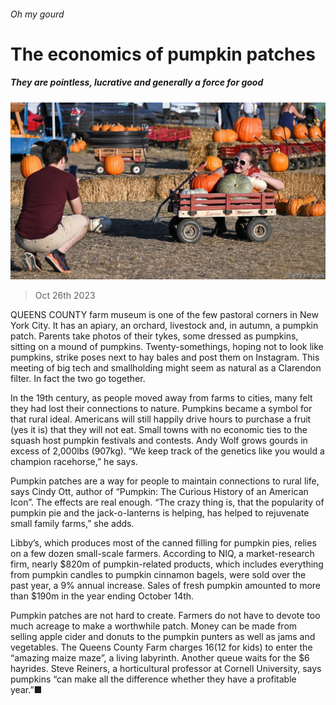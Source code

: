 ###### Oh my gourd

# The economics of pumpkin patches 

##### They are pointless, lucrative and generally a force for good 

![image](images/20231028_USP501.jpg) 

> Oct 26th 2023 

QUEENS COUNTY farm museum is one of the few pastoral corners in New York City. It has an apiary, an orchard, livestock and, in autumn, a pumpkin patch. Parents take photos of their tykes, some dressed as pumpkins, sitting on a mound of pumpkins. Twenty-somethings, hoping not to look like pumpkins, strike poses next to hay bales and post them on Instagram. This meeting of big tech and smallholding might seem as natural as a Clarendon filter. In fact the two go together.

In the 19th century, as people moved away from farms to cities, many felt they had lost their connections to nature. Pumpkins became a symbol for that rural ideal. Americans will still happily drive hours to purchase a fruit (yes it is) that they will not eat. Small towns with no economic ties to the squash host pumpkin festivals and contests. Andy Wolf grows gourds in excess of 2,000lbs (907kg). “We keep track of the genetics like you would a champion racehorse,” he says. 

 Pumpkin patches are a way for people to maintain connections to rural life, says Cindy Ott, author of “Pumpkin: The Curious History of an American Icon”. The effects are real enough. “The crazy thing is, that the popularity of pumpkin pie and the jack-o-lanterns is helping, has helped to rejuvenate small family farms,” she adds.

Libby’s, which produces most of the canned filling for pumpkin pies, relies on a few dozen small-scale farmers. According to NIQ, a market-research firm, nearly $820m of pumpkin-related products, which includes everything from pumpkin candles to pumpkin cinnamon bagels, were sold over the past year, a 9% annual increase. Sales of fresh pumpkin amounted to more than $190m in the year ending October 14th.

Pumpkin patches are not hard to create. Farmers do not have to devote too much acreage to make a worthwhile patch. Money can be made from selling apple cider and donuts to the pumpkin punters as well as jams and vegetables. The Queens County Farm charges $16 ($12 for kids) to enter the “amazing maize maze”, a living labyrinth. Another queue waits for the $6 hayrides. Steve Reiners, a horticultural professor at Cornell University, says pumpkins “can make all the difference whether they have a profitable year.”■



